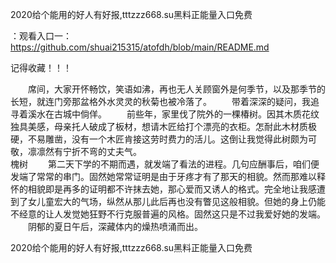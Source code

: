 2020给个能用的好人有好报,tttzzz668.su黑料正能量入口免费

：观看入口一：https://github.com/shuai215315/atofdh/blob/main/README.md


记得收藏！！！



　　席间，大家开怀畅饮，笑语如沸，再也无人关顾窗外是何季节，以及那季节的长短，就连门旁那盆格外水灵灵的秋菊也被冷落了。
　　带着深深的疑问，我追寻着溪水在古城中倘佯。
　　前些年，家里伐了院外的一棵椿树。因其木质花纹独具美感，母亲托人破成了板材，想请木匠给打个漂亮的衣柜。怎耐此木材质极硬，不易雕凿，没有一个木匠肯接这劳时费力的活儿。这倒让我觉得此树颇为可敬，凛凛然有宁折不弯的丈夫气。　　　　　　　　　　　　　　　　　　　　　　　　　　　　　　　　　　　槐树
　　第二天下学的不期而遇，就发端了看法的进程。几句应酬事后，咱们便发端了常常的串门。固然她常常证明是由于牙疼才有了那天的相貌。然而那难以释怀的相貌即是再多的证明都不许抹去她，那心爱而又诱人的格式。完全地让我感遭到了女儿童宏大的气场，纵然从那儿此后再也没有瞥见这般相貌。但她的身上仍能不经意的让人发觉她狂野不行克服普遍的风格。固然这只是不过我爱好她的发端。
　　阴郁的夏日午后，深藏体内的燥热喷涌而出。







2020给个能用的好人有好报,tttzzz668.su黑料正能量入口免费

